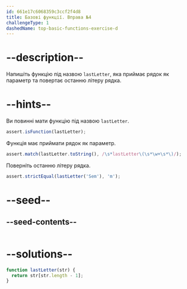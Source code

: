 ```yaml
---
id: 661e17c6068359c3ccf2f4d8
title: Базові функції. Вправа №4
challengeType: 1
dashedName: top-basic-functions-exercise-d
---
```


# --description--

Напишіть функцію під назвою `lastLetter`, яка приймає рядок як параметр та повертає останню літеру рядка.

# --hints--

Ви повинні мати функцію під назвою `lastLetter`.

```js
assert.isFunction(lastLetter);
```

Функція має приймати рядок як параметр.

```js
assert.match(lastLetter.toString(), /\s*lastLetter\(\s*\w+\s*\)/);
```

Поверніть останню літеру рядка.

```js
assert.strictEqual(lastLetter('Sem'), 'm');
```


# --seed--

## --seed-contents--

```js

```

# --solutions--

```js
function lastLetter(str) {
  return str[str.length - 1];
}
```
